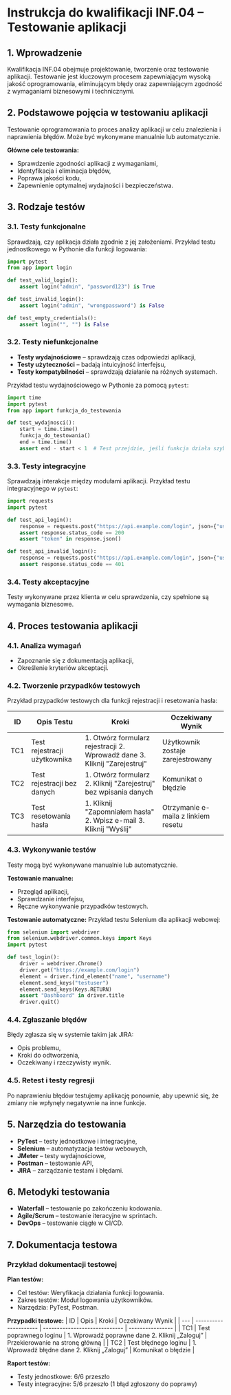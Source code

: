 # **Instrukcja do kwalifikacji INF.04 – Testowanie aplikacji**

## **1. Wprowadzenie**

Kwalifikacja INF.04 obejmuje projektowanie, tworzenie oraz testowanie aplikacji. Testowanie jest kluczowym procesem zapewniającym wysoką jakość oprogramowania, eliminującym błędy oraz zapewniającym zgodność z wymaganiami biznesowymi i technicznymi.

## **2. Podstawowe pojęcia w testowaniu aplikacji**

Testowanie oprogramowania to proces analizy aplikacji w celu znalezienia i naprawienia błędów. Może być wykonywane manualnie lub automatycznie.

**Główne cele testowania:**

- Sprawdzenie zgodności aplikacji z wymaganiami,
- Identyfikacja i eliminacja błędów,
- Poprawa jakości kodu,
- Zapewnienie optymalnej wydajności i bezpieczeństwa.

## **3. Rodzaje testów**

### **3.1. Testy funkcjonalne**

Sprawdzają, czy aplikacja działa zgodnie z jej założeniami. Przykład testu jednostkowego w Pythonie dla funkcji logowania:

```python
import pytest
from app import login

def test_valid_login():
    assert login("admin", "password123") is True

def test_invalid_login():
    assert login("admin", "wrongpassword") is False

def test_empty_credentials():
    assert login("", "") is False
```

### **3.2. Testy niefunkcjonalne**

- **Testy wydajnościowe** – sprawdzają czas odpowiedzi aplikacji,
- **Testy użyteczności** – badają intuicyjność interfejsu,
- **Testy kompatybilności** – sprawdzają działanie na różnych systemach.

Przykład testu wydajnościowego w Pythonie za pomocą `pytest`:

```python
import time
import pytest
from app import funkcja_do_testowania

def test_wydajnosci():
    start = time.time()
    funkcja_do_testowania()
    end = time.time()
    assert end - start < 1  # Test przejdzie, jeśli funkcja działa szybciej niż 1 sekunda
```

### **3.3. Testy integracyjne**

Sprawdzają interakcje między modułami aplikacji. Przykład testu integracyjnego w `pytest`:

```python
import requests
import pytest

def test_api_login():
    response = requests.post("https://api.example.com/login", json={"username": "testuser", "password": "securepassword"})
    assert response.status_code == 200
    assert "token" in response.json()

def test_api_invalid_login():
    response = requests.post("https://api.example.com/login", json={"username": "testuser", "password": "wrongpassword"})
    assert response.status_code == 401
```

### **3.4. Testy akceptacyjne**

Testy wykonywane przez klienta w celu sprawdzenia, czy spełnione są wymagania biznesowe.

## **4. Proces testowania aplikacji**

### **4.1. Analiza wymagań**

- Zapoznanie się z dokumentacją aplikacji,
- Określenie kryteriów akceptacji.

### **4.2. Tworzenie przypadków testowych**

Przykład przypadków testowych dla funkcji rejestracji i resetowania hasła:

| ID  | Opis Testu                   | Kroki                                                                     | Oczekiwany Wynik                    |
| --- | ---------------------------- | ------------------------------------------------------------------------- | ----------------------------------- |
| TC1 | Test rejestracji użytkownika | 1. Otwórz formularz rejestracji 2. Wprowadź dane 3. Kliknij "Zarejestruj" | Użytkownik zostaje zarejestrowany   |
| TC2 | Test rejestracji bez danych  | 1. Otwórz formularz 2. Kliknij "Zarejestruj" bez wpisania danych          | Komunikat o błędzie                 |
| TC3 | Test resetowania hasła       | 1. Kliknij "Zapomniałem hasła" 2. Wpisz e-mail 3. Kliknij "Wyślij"        | Otrzymanie e-maila z linkiem resetu |

### **4.3. Wykonywanie testów**

Testy mogą być wykonywane manualnie lub automatycznie.

**Testowanie manualne:**

- Przegląd aplikacji,
- Sprawdzanie interfejsu,
- Ręczne wykonywanie przypadków testowych.

**Testowanie automatyczne:**
Przykład testu Selenium dla aplikacji webowej:

```python
from selenium import webdriver
from selenium.webdriver.common.keys import Keys
import pytest

def test_login():
    driver = webdriver.Chrome()
    driver.get("https://example.com/login")
    element = driver.find_element("name", "username")
    element.send_keys("testuser")
    element.send_keys(Keys.RETURN)
    assert "Dashboard" in driver.title
    driver.quit()
```

### **4.4. Zgłaszanie błędów**

Błędy zgłasza się w systemie takim jak JIRA:

- Opis problemu,
- Kroki do odtworzenia,
- Oczekiwany i rzeczywisty wynik.

### **4.5. Retest i testy regresji**

Po naprawieniu błędów testujemy aplikację ponownie, aby upewnić się, że zmiany nie wpłynęły negatywnie na inne funkcje.

## **5. Narzędzia do testowania**

- **PyTest** – testy jednostkowe i integracyjne,
- **Selenium** – automatyzacja testów webowych,
- **JMeter** – testy wydajnościowe,
- **Postman** – testowanie API,
- **JIRA** – zarządzanie testami i błędami.

## **6. Metodyki testowania**

- **Waterfall** – testowanie po zakończeniu kodowania.
- **Agile/Scrum** – testowanie iteracyjne w sprintach.
- **DevOps** – testowanie ciągłe w CI/CD.

## **7. Dokumentacja testowa**

### **Przykład dokumentacji testowej**

**Plan testów:**

- Cel testów: Weryfikacja działania funkcji logowania.
- Zakres testów: Moduł logowania użytkowników.
- Narzędzia: PyTest, Postman.

**Przypadki testowe:**
| ID | Opis | Kroki | Oczekiwany Wynik |
| --- | --------------------- | ----------------------------- | ---------------- |
| TC1 | Test poprawnego loginu | 1. Wprowadź poprawne dane 2. Kliknij „Zaloguj” | Przekierowanie na stronę główną |
| TC2 | Test błędnego loginu | 1. Wprowadź błędne dane 2. Kliknij „Zaloguj” | Komunikat o błędzie |

**Raport testów:**

- Testy jednostkowe: 6/6 przeszło
- Testy integracyjne: 5/6 przeszło (1 błąd zgłoszony do poprawy)
